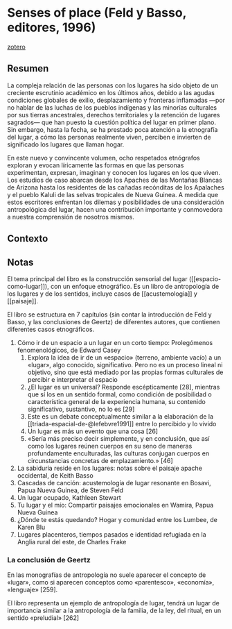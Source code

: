 # Senses of place (Feld y Basso, editores, 1996)
[zotero](zotero://select/items/@feld&basso1996)

## Resumen
La compleja relación de las personas con los lugares ha sido objeto de un creciente escrutinio académico en los últimos años, debido a las agudas condiciones globales de exilio, desplazamiento y fronteras inflamadas —por no hablar de las luchas de los pueblos indígenas y las minorías culturales por sus tierras ancestrales, derechos territoriales y la retención de lugares sagrados— que han puesto la cuestión política del lugar en primer plano. Sin embargo, hasta la fecha, se ha prestado poca atención a la etnografía del lugar, a cómo las personas realmente viven, perciben e invierten de significado los lugares que llaman hogar.

En este nuevo y convincente volumen, ocho respetados etnógrafos exploran y evocan líricamente las formas en que las personas experimentan, expresan, imaginan y conocen los lugares en los que viven. Los estudios de caso abarcan desde los Apaches de las Montañas Blancas de Arizona hasta los residentes de las cañadas recónditas de los Apalaches y el pueblo Kaluli de las selvas tropicales de Nueva Guinea. A medida que estos escritores enfrentan los dilemas y posibilidades de una consideración antropológica del lugar, hacen una contribución importante y conmovedora a nuestra comprensión de nosotros mismos.

## Contexto

## Notas
<!--Según el título, prefacio, epígrafe, solapa-->
El tema principal del libro es la construcción sensorial del lugar ([[espacio-como-lugar]]), con un enfoque etnográfico. Es un libro de antropología de los lugares y de los sentidos, incluye casos de [[acustemologia]] y [[paisaje]].

<!--Según la tabla de contenido, índices, apéndices-->
El libro se estructura en 7 capítulos (sin contar la introducción de Feld y Basso, y las conclusiones de Geertz) de diferentes autores, que contienen diferentes casos etnográficos.

1. Cómo ir de un espacio a un lugar en un corto tiempo: Prolegómenos fenomenológicos, de Edward Casey
    1. Explora la idea de ir de un «espacio» (terreno, ambiente vacío) a un «lugar», algo conocido, significativo. Pero no es un proceso lineal ni objetivo, sino que está mediado por las propias formas culturales de percibir e interpretar el espacio
    2. ¿El lugar es un universal? Responde escépticamente [28], mientras que sí los en un sentido formal, como condición de posibilidad o característica general de la experiencia humana, su contenido significativo, sustantivo, no lo es [29]
    3. Este es un debate conceptualmente similar a la elaboración de la [[triada-espacial-de-@lefebvre1991]] entre lo percibido y lo vivido
    4. Un lugar es más un evento que una cosa [26]
    5. «Sería más preciso decir simplemente, y en conclusión, que así como los lugares reúnen cuerpos en su seno de maneras profundamente enculturadas, las culturas conjugan cuerpos en circunstancias concretas de emplazamiento.» [46]
2. La sabiduría reside en los lugares: notas sobre el paisaje apache occidental, de Keith Basso
3. Cascadas de canción: acustemología de lugar resonante en Bosavi, Papua Nueva Guinea, de Steven Feld
4. Un lugar ocupado, Kathleen Stewart
5. Tu lugar y el mío: Compartir paisajes emocionales en Wamira, Papua Nueva Guinea
6. ¿Dónde te estás quedando? Hogar y comunidad entre los Lumbee, de Karen Blu
7. Lugares placenteros, tiempos pasados e identidad refugiada en la Anglia rural del este, de Charles Frake

### La conclusión de Geertz

En las monografías de antropología no suele aparecer el concepto de «lugar», como si aparecen conceptos como «parentesco», «economía», «lenguaje» [259].

El libro representa un ejemplo de antropología de lugar, tendrá un lugar de importancia similar a la antropología de la familia, de la ley, del ritual, en un sentido «preludial» [262]

